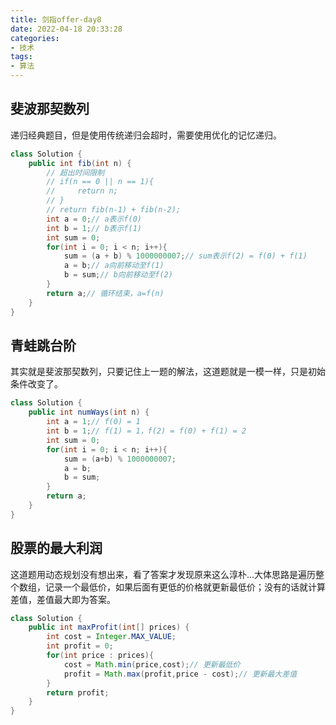 ```yaml
---
title: 剑指offer-day8
date: 2022-04-18 20:33:28
categories:
- 技术
tags:
- 算法
---
```


## 斐波那契数列

递归经典题目，但是使用传统递归会超时，需要使用优化的记忆递归。

```java
class Solution {
    public int fib(int n) {
        // 超出时间限制
        // if(n == 0 || n == 1){
        //     return n;
        // }
        // return fib(n-1) + fib(n-2);
        int a = 0;// a表示f(0)
        int b = 1;// b表示f(1)
        int sum = 0;
        for(int i = 0; i < n; i++){
            sum = (a + b) % 1000000007;// sum表示f(2) = f(0) + f(1)
            a = b;// a向前移动至f(1)
            b = sum;// b向前移动至f(2)
        }
        return a;// 循环结束，a=f(n)
    }
}
```

## 青蛙跳台阶

其实就是斐波那契数列，只要记住上一题的解法，这道题就是一模一样，只是初始条件改变了。

```java
class Solution {
    public int numWays(int n) {
        int a = 1;// f(0) = 1
        int b = 1;// f(1) = 1，f(2) = f(0) + f(1) = 2
        int sum = 0;
        for(int i = 0; i < n; i++){
            sum = (a+b) % 1000000007;
            a = b;
            b = sum;
        }
        return a;
    }
}
```



## 股票的最大利润

这道题用动态规划没有想出来，看了答案才发现原来这么淳朴...大体思路是遍历整个数组，记录一个最低价，如果后面有更低的价格就更新最低价；没有的话就计算差值，差值最大即为答案。

```java
class Solution {
    public int maxProfit(int[] prices) {
        int cost = Integer.MAX_VALUE;
        int profit = 0;
        for(int price : prices){
            cost = Math.min(price,cost);// 更新最低价
            profit = Math.max(profit,price - cost);// 更新最大差值
        }
        return profit;
    }
}
```

